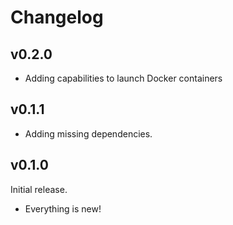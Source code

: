 # Changelog

## v0.2.0

- Adding capabilities to launch Docker containers

## v0.1.1

- Adding missing dependencies.

## v0.1.0

Initial release.

- Everything is new!
